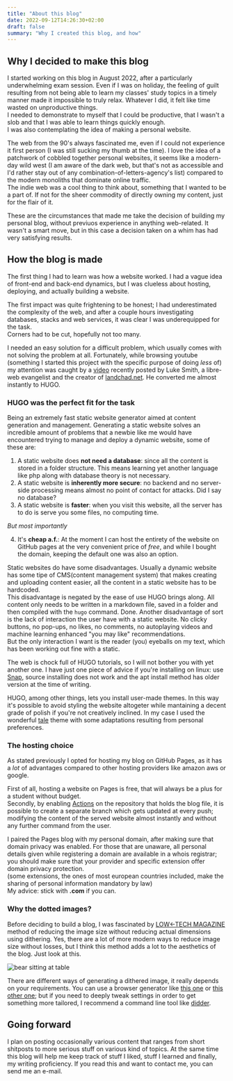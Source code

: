```yaml
---
title: "About this blog"
date: 2022-09-12T14:26:30+02:00
draft: false
summary: "Why I created this blog, and how"
---
```


## Why I decided to make this blog

I started working on this blog in August 2022, after a particularly underwhelming exam session. 
Even if I was on holiday, the feeling of guilt resulting from not being able to learn my classes' study topics in a timely manner made it impossible to truly relax. Whatever I did, it felt like time wasted on unproductive things.  
I needed to demonstrate to myself that I could be productive, that I wasn't a slob and that I was able to learn things quickly enough.  
I was also contemplating the idea of making a personal website. 

The web from the 90's always fascinated me, even if I could not experience it first person (I was still sucking my thumb at the time). 
I love the idea of a patchwork of cobbled together personal websites, it seems like a modern-day wild west (I am aware of the dark web, but that's not as accessible and I'd rather stay out of any combination-of-letters-agency's list) compared to the modern monoliths that dominate online traffic.  
The indie web was a cool thing to think about, something that I wanted to be a part of. If not for the sheer commodity of directly owning my content, just for the flair of it. 

These are the circumstances that made me take the decision of building my personal blog, without previuos experience in anything web-related. It wasn't a smart move, but in this case a decision taken on a whim has had very satisfying results. 

## How the blog is made
The first thing I had to learn was how a website worked. I had a vague idea of front-end and back-end dynamics, but I was clueless about hosting, deploying, and actually building a website.  

The first impact was quite frightening to be honest; I had underestimated the complexity of the web, and after a couple hours investigating databases, stacks and web services, it was clear I was underequipped for the task.  
Corners had to be cut, hopefully not too many.

I needed an easy solution for a difficult problem, which usually comes with not solving the problem at all. Fortunately, while browsing youtube (something I started this project with the specific purpose of doing _less_ of) my attention was caught by a [video](https://www.youtube.com/watch?v=ZFL09qhKi5I) recently posted by Luke Smith, a libre-web evangelist and the creator of [landchad.net](https://landchad.net/). He converted me almost instantly to HUGO.

### HUGO was the perfect fit for the task
 
Being an extremely fast static website generator aimed at content generation and management.
Generating a static website solves an incredible amount of problems that a newbie like me would have encountered trying to manage and deploy a dynamic website, some of these are:

1) A static website does **not need a database**: since all the content is stored in a folder structure. This means learning yet another language like php along with database theory is not necessary.  
2) A static website is **inherently more secure**: no backend and no server-side processing means almost no point of contact for attacks. Did I say no database?
3) A static website is **faster**: when you visit this website, all the server has to do is serve you some files, no computing time.  

_But most importantly_

4) It's **cheap a.f.**: At the moment I can host the entirety of the website on GitHub pages at the very convenient price of *free*, and while I bought the domain, keeping the default one was also an option. 

Static websites do have some disadvantages. Usually a dynamic website has some tipe of CMS(content management system) that makes creating and uploading content easier, all the content in a static website has to be hardcoded.  
This disadvantage is negated by the ease of use HUGO brings along. All content only needs to be written in a markdown file, saved in a folder and then compiled with the `hugo` command. Done. 
Another disadvantage of sort is the lack of interaction the user have with a static website. No clicky buttons, no pop-ups, no likes, no comments, no autoplaying videos and machine learning enhanced "you may like" recommendations.  
But the only interaction I want is the reader (you) eyeballs on my text, which has been working out fine with a static. 

The web is chock full of HUGO tutorials, so I will not bother you with yet another one. I have just one piece of advice if you're installing on linux: use [Snap](https://snapcraft.io/install/hugo/ubuntu), source installing does not work and the apt install method has older version at the time of writing. 

HUGO, among other things, lets you install user-made themes. In this way it's possible to avoid styling the website altogeter while mantaining a decent grade of polish if you're not creatively inclined.
In my case I used the wonderful [tale](https://github.com/EmielH/tale-hugo) theme with some adaptations resulting from personal preferences. 

### The hosting choice

As stated previously I opted for hosting my blog on GitHub Pages, as it has a _lot_ of advantages compared to other hosting providers like amazon aws or google.  

First of all, hosting a website on Pages is free, that will always be a plus for a student without budget.  
Secondly, by enabling [Actions](https://gohugo.io/hosting-and-deployment/hosting-on-github/) on the repository that holds the blog file, it is possible to create a separate branch which gets updated at every push; modifying the content of the served website almost instantly and without any further command from the user.

I paired the Pages blog with my personal domain, after making sure that domain privacy was enabled. For those that are unaware, all personal details given while registering a domain are available in a whois registrar; you should make sure that your provider and specific extension offer domain privacy protection.  
(some extensions, the ones of most european countries included, make the sharing of personal information mandatory by law)  
My advice: stick with **.com** if you can. 

### Why the dotted images? 

Before deciding to build a blog, I was fascinated by [LOW←TECH MAGAZINE](https://solar.lowtechmagazine.com/about.html) method of reducing the image size without reducing actual dimensions using dithering. Yes, there are a lot of more modern ways to reduce image size without losses, but I think this method adds a lot to the aesthetics of the blog. 
Just look at this.  

![bear sitting at table](/posts/about_this_blog/bear-at-table.png "bear sitting at table (how cute!)") 

There are different ways of generating a dithered image, it really depends on your requirements. You can use a browser generator like [this one](https://doodad.dev/dither-me-this/) or [this other one](https://ditherit.com/); but if you need to deeply tweak settings in order to get something more tailored, I recommend a command line tool like [didder](https://github.com/makeworld-the-better-one/didder).

## Going forward

I plan on posting occasionally various content that ranges from short shitposts to more serious stuff on various kind of topics. At the same time this blog will help me keep track of stuff I liked, stuff I learned and finally, my writing proficiency.
If you read this and want to contact me, you can send me an e-mail.  





